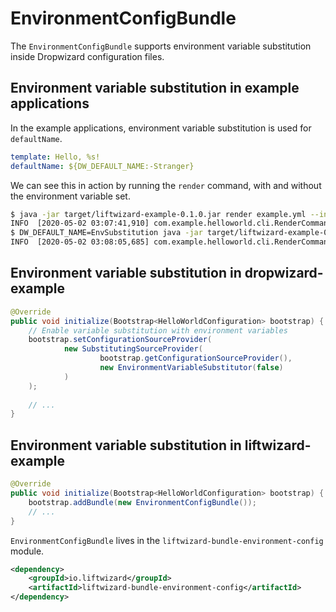 # EnvironmentConfigBundle
 
The `EnvironmentConfigBundle` supports environment variable substitution inside Dropwizard configuration files.
 
## Environment variable substitution in example applications
 
In the example applications, environment variable substitution is used for `defaultName`.
 
```yaml
template: Hello, %s!
defaultName: ${DW_DEFAULT_NAME:-Stranger}
```
 
We can see this in action by running the `render` command, with and without the environment variable set.
 
```bash
$ java -jar target/liftwizard-example-0.1.0.jar render example.yml --include-default
INFO  [2020-05-02 03:07:41,910] com.example.helloworld.cli.RenderCommand: DEFAULT => Hello, Stranger!
$ DW_DEFAULT_NAME=EnvSubstitution java -jar target/liftwizard-example-0.1.0.jar render example.yml --include-default
INFO  [2020-05-02 03:08:05,685] com.example.helloworld.cli.RenderCommand: DEFAULT => Hello, EnvSubstitution!
```
 
## Environment variable substitution in dropwizard-example
 
 
```java
@Override
public void initialize(Bootstrap<HelloWorldConfiguration> bootstrap) {
    // Enable variable substitution with environment variables
    bootstrap.setConfigurationSourceProvider(
            new SubstitutingSourceProvider(
                    bootstrap.getConfigurationSourceProvider(),
                    new EnvironmentVariableSubstitutor(false)
            )
    );
 
    // ...
}
```
 
## Environment variable substitution in liftwizard-example
 
```java
@Override
public void initialize(Bootstrap<HelloWorldConfiguration> bootstrap) {
    bootstrap.addBundle(new EnvironmentConfigBundle());
    // ...
}
```

`EnvironmentConfigBundle` lives in the `liftwizard-bundle-environment-config` module.

```xml
<dependency>
    <groupId>io.liftwizard</groupId>
    <artifactId>liftwizard-bundle-environment-config</artifactId>
</dependency>
```
